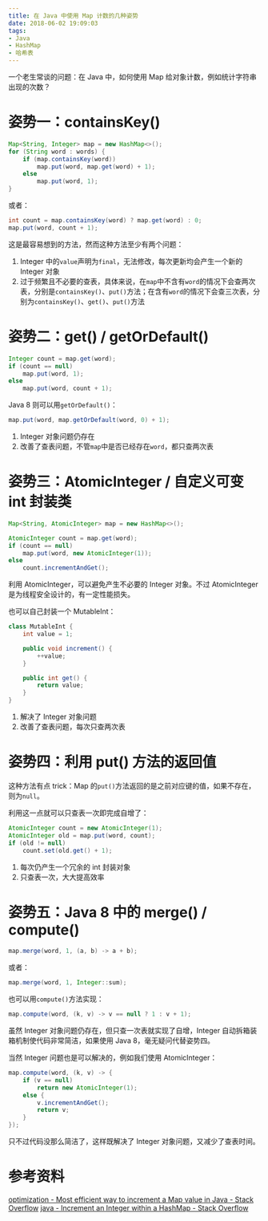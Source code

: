 ```yaml
---
title: 在 Java 中使用 Map 计数的几种姿势
date: 2018-06-02 19:09:03
tags:
- Java
- HashMap
- 哈希表
---
```


一个老生常谈的问题：在 Java 中，如何使用 Map 给对象计数，例如统计字符串出现的次数？

# 姿势一：containsKey()

```java
Map<String, Integer> map = new HashMap<>();
for (String word : words) {
    if (map.containsKey(word))
        map.put(word, map.get(word) + 1);
    else
        map.put(word, 1);
}
```

或者：

```java
int count = map.containsKey(word) ? map.get(word) : 0;
map.put(word, count + 1);
```

这是最容易想到的方法，然而这种方法至少有两个问题：

1. Integer 中的`value`声明为`final`，无法修改，每次更新均会产生一个新的 Integer 对象
2. 过于频繁且不必要的查表，具体来说，在`map`中不含有`word`的情况下会查两次表，分别是`containsKey()`、`put()`方法；在含有`word`的情况下会查三次表，分别为`containsKey()`、`get()`、`put()`方法

<!-- more -->

# 姿势二：get() / getOrDefault()

```java
Integer count = map.get(word);
if (count == null)
    map.put(word, 1);
else
    map.put(word, count + 1);
```

Java 8 则可以用`getOrDefault()`：

```java
map.put(word, map.getOrDefault(word, 0) + 1);
```

1. Integer 对象问题仍存在
2. 改善了查表问题，不管`map`中是否已经存在`word`，都只查两次表

# 姿势三：AtomicInteger / 自定义可变 int 封装类

```java
Map<String, AtomicInteger> map = new HashMap<>();
```

```java
AtomicInteger count = map.get(word);
if (count == null)
    map.put(word, new AtomicInteger(1));
else
    count.incrementAndGet();
```

利用 AtomicInteger，可以避免产生不必要的 Integer 对象。不过 AtomicInteger 是为线程安全设计的，有一定性能损失。

也可以自己封装一个 MutableInt：

```java
class MutableInt {
    int value = 1;

    public void increment() {
        ++value;
    }

    public int get() {
        return value;
    }
}
```

1. 解决了 Integer 对象问题
2. 改善了查表问题，每次只查两次表

# 姿势四：利用 put() 方法的返回值

这种方法有点 trick：Map 的`put()`方法返回的是之前对应键的值，如果不存在，则为`null`。

利用这一点就可以只查表一次即完成自增了：

```java
AtomicInteger count = new AtomicInteger(1);
AtomicInteger old = map.put(word, count);
if (old != null)
    count.set(old.get() + 1);
```

1. 每次仍产生一个冗余的 int 封装对象
2. 只查表一次，大大提高效率

# 姿势五：Java 8 中的 merge() / compute()

```java
map.merge(word, 1, (a, b) -> a + b);
```

或者：

```java
map.merge(word, 1, Integer::sum);
```

也可以用`compute()`方法实现：

```java
map.compute(word, (k, v) -> v == null ? 1 : v + 1);
```

虽然 Integer 对象问题仍存在，但只查一次表就实现了自增，Integer 自动拆箱装箱机制使代码非常简洁，如果使用 Java 8，毫无疑问代替姿势四。

当然 Integer 问题也是可以解决的，例如我们使用 AtomicInteger：

```java
map.compute(word, (k, v) -> {
    if (v == null)
        return new AtomicInteger(1);
    else {
        v.incrementAndGet();
        return v;
    }
});
```

只不过代码没那么简洁了，这样既解决了 Integer 对象问题，又减少了查表时间。

# 参考资料

[optimization - Most efficient way to increment a Map value in Java - Stack Overflow](https://stackoverflow.com/questions/81346/most-efficient-way-to-increment-a-map-value-in-java)
[java - Increment an Integer within a HashMap - Stack Overflow](https://stackoverflow.com/questions/4277388/increment-an-integer-within-a-hashmap/37296348)
